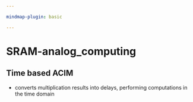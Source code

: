 ```yaml
---

mindmap-plugin: basic

---
```


# SRAM-analog_computing

## Time based ACIM
- converts multiplication results into
   delays, performing computations in the time domain